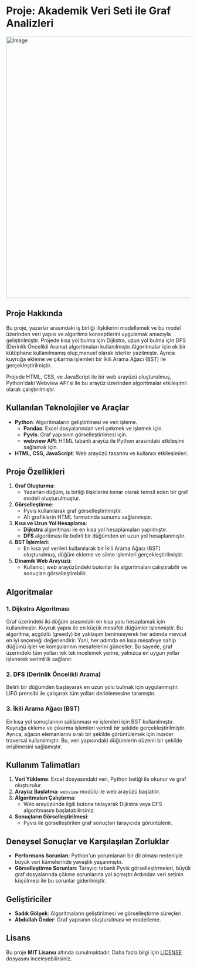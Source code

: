 # Proje: Akademik Veri Seti ile Graf Analizleri

<img width="1135" height="711" alt="Image" src="https://github.com/user-attachments/assets/9a8b5ea2-732b-4403-bcf9-5c647898d987" />


## Proje Hakkında
Bu proje, yazarlar arasındaki iş birliği ilişkilerini modellemek ve bu model üzerinden veri yapısı ve algoritma konseptlerini uygulamak amacıyla geliştirilmiştir. Projede kısa yol bulma için Dijkstra, uzun yol bulma için DFS (Derinlik Öncelikli Arama) algoritmaları kullanılmıştır.Algoritmalar için ek bir kütüphane kullanılmamış olup,manuel olarak isterler yazılmıştır. Ayrıca kuyruğa ekleme ve çıkarma işlemleri bir İkili Arama Ağacı (BST) ile gerçekleştirilmiştir.

Projede HTML, CSS, ve JavaScript ile bir web arayüzü oluşturulmuş, Python'daki Webview API'si ile bu arayüz üzerinden algoritmalar etkileşimli olarak çalıştırılmıştır.

## Kullanılan Teknolojiler ve Araçlar
- **Python**: Algoritmaların geliştirilmesi ve veri işleme.
  - **Pandas**: Excel dosyalarından veri çekmek ve işlemek için.
  - **Pyvis**: Graf yapısının görselleştirilmesi için.
  - **webview API**: HTML tabanlı arayüz ile Python arasındaki etkileşimi sağlamak için.
- **HTML, CSS, JavaScript**: Web arayüzü tasarımı ve kullanıcı etkileşimleri.

## Proje Özellikleri
1. **Graf Oluşturma**:
   - Yazarları düğüm, iş birliği ilişkilerini kenar olarak temsil eden bir graf modeli oluşturulmuştur.
2. **Görselleştirme**:
   - Pyvis kullanılarak graf görselleştirilmiştir.
   - Alt grafiklerin HTML formatında sunumu sağlanmıştır.
3. **Kısa ve Uzun Yol Hesaplama**:
   - **Dijkstra** algoritması ile en kısa yol hesaplamaları yapılmıştır.
   - **DFS** algoritması ile belirli bir düğümden en uzun yol hesaplanmıştır.
4. **BST İşlemleri**:
   - En kısa yol verileri kullanılarak bir İkili Arama Ağacı (BST) oluşturulmuş, düğüm ekleme ve silme işlemleri gerçekleştirilmiştir.
5. **Dinamik Web Arayüzü**:
   - Kullanıcı, web arayüzündeki butonlar ile algoritmaları çalıştırabilir ve sonuçları görselleştirebilir.

## Algoritmalar
### 1. Dijkstra Algoritması
Graf üzerindeki iki düğüm arasındaki en kısa yolu hesaplamak için kullanılmıştır. Kuyruk yapısı ile en küçük mesafeli düğümler işlenmiştir. Bu algoritma, açgözlü (greedy) bir yaklaşım benimseyerek her adımda mevcut en iyi seçeneği değerlendirir. Yani, her adımda en kısa mesafeye sahip düğümü işler ve komşularının mesafelerini günceller. Bu sayede, graf üzerindeki tüm yolları tek tek incelemek yerine, yalnızca en uygun yollar işlenerek verimlilik sağlanır.

### 2. DFS (Derinlik Öncelikli Arama)
Belirli bir düğümden başlayarak en uzun yolu bulmak için uygulanmıştır. LIFO prensibi ile çalışarak tüm yolları derinlemesine taramıştır.

### 3. İkili Arama Ağacı (BST)
En kısa yol sonuçlarının saklanması ve işlemleri için BST kullanılmıştır. Kuyruğa ekleme ve çıkarma işlemleri verimli bir şekilde gerçekleştirilmiştir. Ayrıca, ağacın elemanlarını sıralı bir şekilde görüntülemek için inorder traversal kullanılmıştır. Bu, veri yapısındaki düğümlerin düzenli bir şekilde erişilmesini sağlamıştır.

## Kullanım Talimatları
1. **Veri Yükleme**: Excel dosyasındaki veri, Python betiği ile okunur ve graf oluşturulur.
2. **Arayüz Başlatma**: `webview` modülü ile web arayüzü başlatılır.
3. **Algoritmaları Çalıştırma**:
   - Web arayüzünde ilgili butona tıklayarak Dijkstra veya DFS algoritmasını başlatabilirsiniz.
4. **Sonuçların Görselleştirilmesi**:
   - Pyvis ile görselleştirilen graf sonuçları tarayıcıda görüntülenir.

## Deneysel Sonuçlar ve Karşılaşılan Zorluklar
- **Performans Sorunları**: Python'un yorumlanan bir dil olması nedeniyle büyük veri kümelerinde yavaşlık yaşanmıştır.
- **Görselleştirme Sorunları**: Tarayıcı tabanlı Pyvis görselleştirmeleri, büyük graf dosyalarında çökme sorunlarına yol açmıştır.Ardından veri setinin küçülmesi ile bu sorunlar giderilmiştir.

## Geliştiriciler
- **Sadık Gölpek**: Algoritmaların geliştirilmesi ve görselleştirme süreçleri.
- **Abdullah Önder**: Graf yapısının oluşturulması ve modelleme.

## Lisans
Bu proje **MIT Lisansı** altında sunulmaktadır. Daha fazla bilgi için [LICENSE](LICENSE) dosyasını inceleyebilirsiniz.
